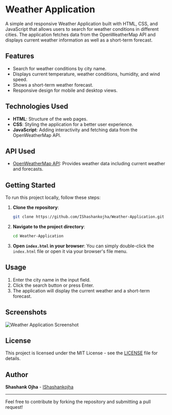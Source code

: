 # Weather Application
A simple and responsive Weather Application built with HTML, CSS, and JavaScript that allows users to search for weather conditions in different cities. The application fetches data from the OpenWeatherMap API and displays current weather information as well as a short-term forecast.

## Features

- Search for weather conditions by city name.
- Displays current temperature, weather conditions, humidity, and wind speed.
- Shows a short-term weather forecast.
- Responsive design for mobile and desktop views.

## Technologies Used

- **HTML**: Structure of the web pages.
- **CSS**: Styling the application for a better user experience.
- **JavaScript**: Adding interactivity and fetching data from the OpenWeatherMap API.

## API Used

- [OpenWeatherMap API](https://openweathermap.org/api): Provides weather data including current weather and forecasts.

## Getting Started

To run this project locally, follow these steps:

1. **Clone the repository**:
    ```bash
    git clone https://github.com/IShashankojha/Weather-Application.git
    ```

2. **Navigate to the project directory**:
    ```bash
    cd Weather-Application
    ```

3. **Open `index.html` in your browser**:
   You can simply double-click the `index.html` file or open it via your browser's file menu.

## Usage

1. Enter the city name in the input field.
2. Click the search button or press Enter.
3. The application will display the current weather and a short-term forecast.

## Screenshots

![Weather Application Screenshot](assets/screenshot.png)  <!-- Replace with actual screenshot path -->

## License

This project is licensed under the MIT License - see the [LICENSE](LICENSE) file for details.

## Author

**Shashank Ojha** - [IShashankojha](https://github.com/IShashankojha)

---

Feel free to contribute by forking the repository and submitting a pull request!

